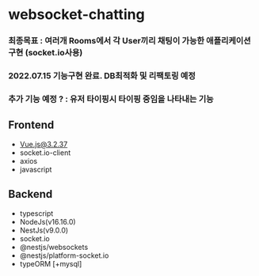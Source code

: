 # websocket-chatting
### 최종목표 : 여러개 Rooms에서 각 User끼리 채팅이 가능한 애플리케이션 구현 (socket.io사용)
### 2022.07.15 기능구현 완료. DB최적화 및 리팩토링 예정
### 추가 기능 예정 ? : 유저 타이핑시 타이핑 중임을 나타내는 기능

## Frontend
- Vue.js@3.2.37
- socket.io-client
- axios
- javascript

## Backend
- typescript
- NodeJs(v16.16.0)
- NestJs(v9.0.0)
- socket.io
- @nestjs/websockets 
- @nestjs/platform-socket.io
- typeORM [+mysql]
